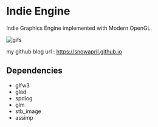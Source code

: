 # Indie Engine 

Indie Graphics Engine implemented with Modern OpenGL.

![gifs](IndieEngine.gif)

my github blog url : https://snowapril.github.io

## Dependencies
* glfw3
* glad
* spdlog
* glm
* stb_image
* assimp